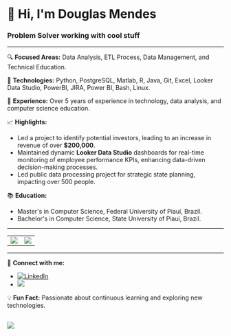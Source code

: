 # 👋 Hi, I'm Douglas Mendes

### Problem Solver working with cool stuff

---

🔍 **Focused Areas:** Data Analysis, ETL Process, Data Management, and Technical Education.

🌟 **Technologies:** Python, PostgreSQL, Matlab, R, Java, Git, Excel, Looker Data Studio, PowerBI,  JIRA, Power BI, Bash, Linux.

🏅 **Experience:** Over 5 years of experience in technology, data analysis, and computer science education.

📈 **Highlights:**
- Led a project to identify potential investors, leading to an increase in revenue of over **$200,000**.
- Maintained dynamic **Looker Data Studio** dashboards for real-time monitoring of employee performance KPIs, enhancing data-driven decision-making processes.
- Led public data processing project for strategic state planning, impacting over 500 people.

📚 **Education:** 
- Master's in Computer Science, Federal University of Piauí, Brazil.
- Bachelor's in Computer Science, State University of Piauí, Brazil.

---

<table>
  <tr>
    <td>
      <img src="https://github-readme-stats.vercel.app/api?username=douglasepol&show_icons=true&title_color=783c00&text_color=af552e&icon_color=783c00&bg_color=f8efd4&cache_seconds=2300">
    </td>
    <td>
      <img src="https://github-readme-stats.vercel.app/api/top-langs/?username=douglasepol&layout=compact&title_color=783c00&text_color=af552e&bg_color=f8efd4">
    </td>
  </tr>
</table>

---

🔗 **Connect with me:**
- [![LinkedIn](https://img.shields.io/badge/linkedin-%230077B5.svg?style=for-the-badge&logo=linkedin&logoColor=white)](https://www.linkedin.com/in/douglas-sepol/)
- <a href="mailto:douglasmendes18ds@gmail.com" target="_blank">
    <img src="https://img.shields.io/badge/Gmail-D14836?style=for-the-badge&logo=gmail&logoColor=white" />
  </a>


💡 **Fun Fact:** Passionate about continuous learning and exploring new technologies.

  ![](https://komarev.com/ghpvc/?username=douglasepol&color=lightgrey)  
---
